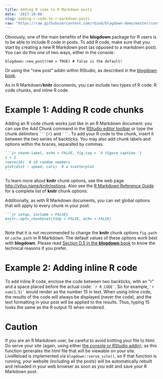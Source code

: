 ```yaml
---
title: Adding R code to R Markdown posts
date: '2017-10-06'
slug: adding-r-code-to-r-markdown-posts
raw: "https://raw.githubusercontent.com/rbind/blogdown-demo/master/content/post/2017-10-06-adding-r-code-to-r-markdown-posts.Rmd"
---
```


Obviously, one of the main benefits of the **blogdown** package for R users is to be able to include R code in posts. To add R code, make sure that you start by creating a new R Markdown post (as opposed to a markdown post). You can do this one of two ways, either in the console:

```
blogdown::new_post(rmd = TRUE) # false is the default!
```

Or using the "new post" addin within RStudio, as described in the [blogdown book](https://bookdown.org/yihui/blogdown/rstudio-ide.html).


As in R Markdown/**knitr** documents, you can include two types of R code: R code chunks, and inline R code.

# Example 1: Adding R code chunks

Adding an R code chunk works just like in an R Markdown document: you can use the Add Chunk command in the [RStudio editor toolbar](http://rmarkdown.rstudio.com/lesson-3.html) or type the chunk delimiters `` ```{r} `` and `` ``` ``. To add your R code to the chunk, insert it between the two series of backticks. You may also add chunk labels and options within the braces, separated by commas. 

````markdown
```{r chunk-label, echo = FALSE, fig.cap = 'A figure caption.'}
1 + 1
rnorm(10)  # 10 random numbers
plot(dist ~ speed, cars)  # a scatterplot
```
````

To learn more about **knitr** chunk options, see the web page <http://yihui.name/knitr/options>. Also see the [R Markdown Reference Guide](https://www.rstudio.com/wp-content/uploads/2015/03/rmarkdown-reference.pdf) for a complete list of **knitr** chunk options.

Additionally, as with R Markdown documents, you can set global options that will apply to every chunk in your post:

````markdown
```{r setup, include = FALSE}
knitr::opts_chunk$set(tidy = FALSE, echo = FALSE)
```
````

Note that it is not recommended to change the **knitr** chunk options `fig.path` or `cache.path` in R Markdown. The default values of these options work best with **blogdown**. Please read [Section D.5 in the **blogdown** book](https://bookdown.org/yihui/blogdown/dep-path.html#dep-path) to know the technical reasons if you prefer.

# Example 2: Adding inline R code

To add inline R code, enclose the code between two backticks, with an "r" and a space placed before the actual code: `` `r R_CODE` ``. So for example, `` `r sum(1:5)` `` would render as the number 15 in text. When using inline code, the results of the code will always be displayed (never the code), and the text formatting in your post will be applied to the results. Thus, typing 15 looks the same as the R output 15 when rendered.

# Caution

If you are an R Markdown user, be careful to avoid knitting your file to html. Do serve your site (again, using either [the console or RStudio addin](https://bookdown.org/yihui/blogdown/rstudio-ide.html)), as this function generates the html file that will be viewable on your site. LiveReload is implemented via `blogdown::serve_site()`, so if that function is running, your website (including all the posts) will be automatically rebuilt and reloaded in your web browser as soon as you edit and save your R Markdown post.
